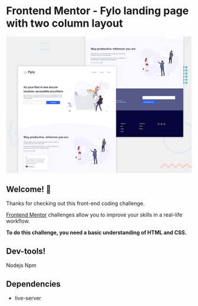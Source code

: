 # Frontend Mentor - Fylo landing page with two column layout

![Design preview for the Fylo landing page with two column layout challenge](desktop-preview.jpg)

## Welcome! 👋

Thanks for checking out this front-end coding challenge.

[Frontend Mentor](https://www.frontendmentor.io) challenges allow you to improve your skills in a real-life workflow.

**To do this challenge, you need a basic understanding of HTML and CSS.**

## Dev-tools!

Nodejs
Npm

## Dependencies

- live-server
